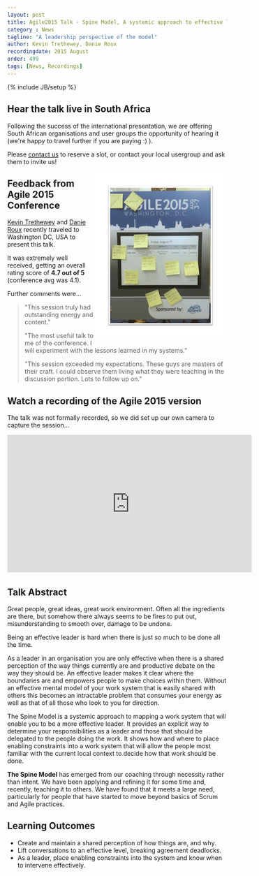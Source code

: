 ```yaml
---
layout: post
title: Agile2015 Talk - Spine Model, A systemic approach to effective leadership
category : News
tagline: "A leadership perspective of the model"
author: Kevin Trethewey, Danie Roux
recordingdate: 2015 August
order: 499
tags: [News, Recordings]
---
```

{% include JB/setup %}

## Hear the talk live in South Africa 

Following the success of the international presentation, we are offering South African organisations and user groups the opportunity of hearing it (we're happy to travel further if you are paying :) ).

Please [contact us](mailto:kevint@drivenalliance.com?cc=danie@danieroux.com&subject=Spine%20Model%20talk) to reserve a slot, or contact your local usergroup and ask them to invite us!

<img style="float: right; border: 30px solid white" src="/assets/images/agile2015.png">

## Feedback from Agile 2015 Conference

[Kevin Trethewey](https://twitter.com/kevintrethewey) and [Danie Roux](https://twitter.com/danieroux) recently traveled to Washington DC, USA to present this talk. 

It was extremely well received, getting an overall rating score of **4.7 out of 5** (conference avg was 4.1). 

Further comments were...

> <p>"This session truly had outstanding energy and content."</p>
> <p>"The most useful talk to me of the conference.  I will experiment with the lessons learned in my systems."</p>
> <p>"This session exceeded my expectations. These guys are masters of their craft. I could observe them living what they were teaching in the discussion portion. Lots to follow up on."</p>

## Watch a recording of the Agile 2015 version

The talk was not formally recorded, so we did set up our own camera to capture the session...

<iframe width="560" height="315" src="https://www.youtube.com/embed/6xCX3HviHp4" frameborder="0" allowfullscreen></iframe>

## Talk Abstract

Great people, great ideas, great work environment. Often all the ingredients are there, but somehow there always seems to be fires to put out, misunderstanding to smooth over, damage to be undone.

Being an effective leader is hard when there is just so much to be done all the time.

As a leader in an organisation you are only effective when there is a shared perception of the way things currently are and productive debate on the way they should be. An effective leader makes it clear where the boundaries are and empowers people to make choices within them. Without an effective mental model of your work system that is easily shared with others this becomes an intractable problem that consumes your energy as well as that of all those who look to you for direction.

The Spine Model is a systemic approach to mapping a work system that will enable you to be a more effective leader. It provides an explicit way to determine your responsibilities as a leader and those that should be delegated to the people doing the work. It shows how and where to place enabling constraints into a work system that will allow the people most familiar with the current local context to decide how that work should be done.

**The Spine Model** has emerged from our coaching through necessity rather than intent. We have been applying and refining it for some time and, recently, teaching it to others. We have found that it meets a large need, particularly for people that have started to move beyond basics of Scrum and Agile practices.

## Learning Outcomes

* Create and maintain a shared perception of how things are, and why.
* Lift conversations to an effective level, breaking agreement deadlocks.
* As a leader, place enabling constraints into the system and know when to intervene effectively.
